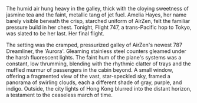 The humid air hung heavy in the galley, thick with the cloying sweetness of jasmine tea and the faint, metallic tang of jet fuel.  Amelia Hayes, her name barely visible beneath the crisp, starched uniform of AirZen, felt the familiar pressure build in her chest.  Tonight, Flight 747, a trans-Pacific hop to Tokyo, was slated to be her last.  Her final flight.

The setting was the cramped, pressurized galley of AirZen's newest 787 Dreamliner, the 'Aurora'.  Gleaming stainless steel counters gleamed under the harsh fluorescent lights.  The faint hum of the plane's systems was a constant, low thrumming, blending with the rhythmic clatter of trays and the muffled murmur of passengers in the cabin beyond.  A small window, offering a fragmented view of the vast, star-speckled sky, framed a panorama of swirling clouds, each a different shade of gray, purple, and indigo. Outside, the city lights of Hong Kong blurred into the distant horizon, a testament to the ceaseless march of time.
